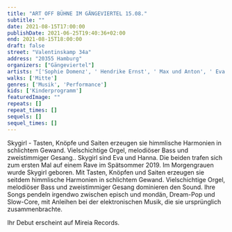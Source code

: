 ```yaml
---
title: "ART OFF BÜHNE IM GÄNGEVIERTEL 15.08."
subtitle: ""
date: 2021-08-15T17:00:00
publishDate: 2021-06-25T19:40:36+02:00
end: 2021-08-15T18:00:00
draft: false
street: "Valentinskamp 34a"
address: "20355 Hamburg"
organizers: ["Gängeviertel"]
artists: "['Sophie Domenz', ' Hendrike Ernst', ' Max und Anton', ' Eva und Hanna']"
walks: ['Mitte']
genres: ['Musik', 'Performance']
kids: ['Kinderprogramm']
featuredImage: ""
repeats: []
repeat_times: []
sequels: []
sequel_times: []
---
```


Skygirl - Tasten, Knöpfe und Saiten erzeugen sie himmlische Harmonien in schlichtem Gewand. Vielschichtige Orgel, melodiöser Bass und zweistimmiger Gesang.. Skygirl sind Eva und Hanna. Die beiden trafen sich zum ersten Mal auf einem Rave im Spätsommer 2019. Im Morgengrauen wurde Skygirl geboren. Mit Tasten, Knöpfen und Saiten erzeugen sie seitdem himmlische Harmonien in schlichtem Gewand. Vielschichtige Orgel, melodiöser Bass und zweistimmiger Gesang dominieren den Sound. Ihre Songs pendeln irgendwo zwischen episch und mondän, Dream-Pop und Slow-Core, mit Anleihen bei der elektronischen Musik, die sie ursprünglich zusammenbrachte. 

Ihr Debut erscheint auf Mireia Records.